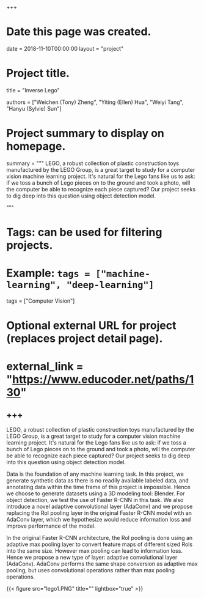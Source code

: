 +++
# Date this page was created.
date = 2018-11-10T00:00:00
layout = "project"

# Project title.
title = "Inverse Lego"

authors = ["Weichen (Tony) Zheng", "Yiting (Ellen) Hua", "Weiyi Tang", "Hanyu (Sylvie) Sun"]

# Project summary to display on homepage.
summary = """
LEGO, a robust collection of plastic construction toys manufactured by the LEGO Group, is a great target to study for a computer vision machine learning project. It's natural for the Lego fans like us to ask: if we toss a bunch of Lego pieces on to the ground and took a photo, will the computer be able to recognize each piece captured? Our project seeks to dig deep into this question using object detection model.
 
 """

# Tags: can be used for filtering projects.
# Example: `tags = ["machine-learning", "deep-learning"]`
tags = ["Computer Vision"]

# Optional external URL for project (replaces project detail page).
# external_link = "https://www.educoder.net/paths/130"
+++
---
LEGO, a robust collection of plastic construction toys manufactured by the LEGO Group, is a great target to study for a computer vision machine learning project. It's natural for the Lego fans like us to ask: if we toss a bunch of Lego pieces on to the ground and took a photo, will the computer be able to recognize each piece captured? Our project seeks to dig deep into this question using object detection model.

Data is the foundation of any machine learning task. In this project, we generate synthetic data as there is no readily available labeled data, and annotating data within the time frame of this project is impossible. Hence we choose to generate datasets using a 3D modeling tool: Blender. For object detection, we test the use of Faster R-CNN in this task. We also introduce a novel adaptive convolutional layer (AdaConv) and we propose replacing the RoI pooling layer in the original Faster R-CNN model with an AdaConv layer, which we hypothesize would reduce information loss and improve performance of the model.

In the original Faster R-CNN architecture, the RoI pooling is done using an adaptive max pooling layer to convert feature maps of different sized RoIs into the same size. However max pooling can lead to information loss. Hence we propose a new type of layer: adaptive convolutional layer (AdaConv). AdaConv performs the same shape conversion as adaptive max pooling, but uses convolutional operations rather than max pooling operations.

{{< figure src="lego1.PNG" title="" lightbox="true" >}}
